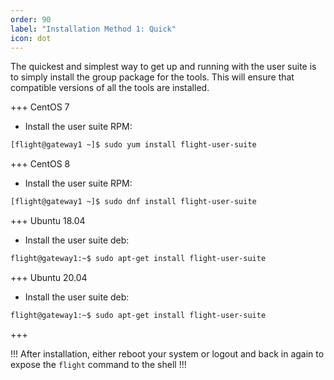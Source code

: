 ```yaml
---
order: 90
label: "Installation Method 1: Quick"
icon: dot
---
```



The quickest and simplest way to get up and running with the user suite is to simply install the group package for the tools. This will ensure that compatible versions of all the tools are installed.

+++ CentOS 7

- Install the user suite RPM:
```bash
[flight@gateway1 ~]$ sudo yum install flight-user-suite
```
+++ CentOS 8

- Install the user suite RPM:
```bash
[flight@gateway1 ~]$ sudo dnf install flight-user-suite
```
+++ Ubuntu 18.04

- Install the user suite deb:
```bash
flight@gateway1:~$ sudo apt-get install flight-user-suite
```
+++ Ubuntu 20.04

- Install the user suite deb:
```bash
flight@gateway1:~$ sudo apt-get install flight-user-suite
```
+++

!!!
After installation, either reboot your system or logout and back in again to expose the `flight` command to the shell
!!!
